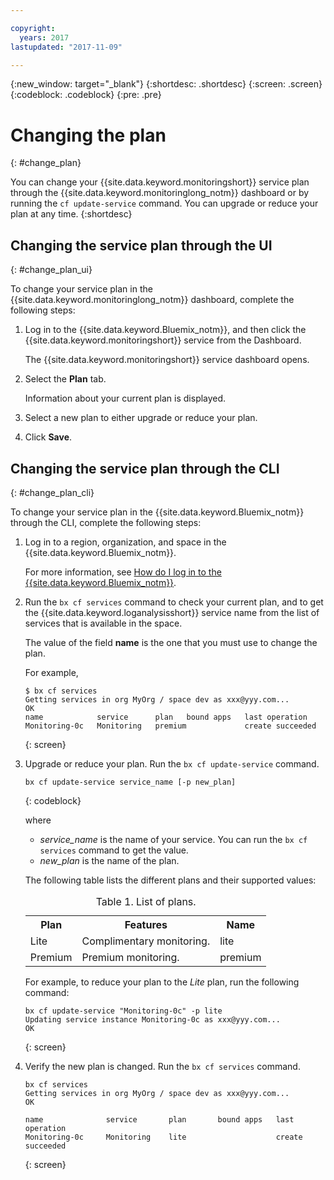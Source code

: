 ```yaml
---

copyright:
  years: 2017
lastupdated: "2017-11-09"

---
```


{:new_window: target="_blank"}
{:shortdesc: .shortdesc}
{:screen: .screen}
{:codeblock: .codeblock}
{:pre: .pre}


# Changing the plan
{: #change_plan}

You can change your {{site.data.keyword.monitoringshort}} service plan through the {{site.data.keyword.monitoringlong_notm}} dashboard or by running the `cf update-service` command. You can upgrade or reduce your plan at any time.
{:shortdesc}

## Changing the service plan through the UI
{: #change_plan_ui}

To change your service plan in the {{site.data.keyword.monitoringlong_notm}} dashboard, complete the following steps:

1. Log in to the {{site.data.keyword.Bluemix_notm}}, and then click the {{site.data.keyword.monitoringshort}} service from the Dashboard. 

    The {{site.data.keyword.monitoringshort}} service dashboard opens.
    
2. Select the **Plan** tab.

    Information about your current plan is displayed.
	
3. Select a new plan to either upgrade or reduce your plan. 

4. Click **Save**.



## Changing the service plan through the CLI
{: #change_plan_cli}

To change your service plan in the {{site.data.keyword.Bluemix_notm}} through the CLI, complete the following steps:

1. Log in to a region, organization, and space in the {{site.data.keyword.Bluemix_notm}}. 

    For more information, see [How do I log in to the {{site.data.keyword.Bluemix_notm}}](/docs/services/cloud-monitoring/qa/cli_qa.html#login).
	
2. Run the `bx cf services` command to check your current plan, and to get the {{site.data.keyword.loganalysisshort}} service name from the list of services that is available in the space. 

    The value of the field **name** is the one that you must use to change the plan. 

    For example,
	
	```
	$ bx cf services
	Getting services in org MyOrg / space dev as xxx@yyy.com...
	OK
	name            service      plan   bound apps   last operation
	Monitoring-0c   Monitoring   premium             create succeeded
    ```
	{: screen}
    
3. Upgrade or reduce your plan. Run the `bx cf update-service` command.
    
	```
	bx cf update-service service_name [-p new_plan]
	```
	{: codeblock}
	
	where 
	
	* *service_name* is the name of your service. You can run the `bx cf services` command to get the value.
	* *new_plan* is the name of the plan.
	
	The following table lists the different plans and their supported values:
	
	<table>
	  <caption>Table 1. List of plans.</caption>
	  <tr>
	    <th>Plan</th>
		<th>Features</th>
	    <th>Name</th>
	  </tr>
	  <tr>
	    <td>Lite</td>
	    <td>Complimentary monitoring.</td>
		<td>lite</td>
	  </tr>
	  <tr>
	    <td>Premium</td>
	    <td>Premium monitoring.</td>
		<td>premium</td>
	  </tr>
	</table>
	
	For example, to reduce your plan to the *Lite* plan, run the following command:
	
	```
	bx cf update-service "Monitoring-0c" -p lite
    Updating service instance Monitoring-0c as xxx@yyy.com...
    OK
	```
	{: screen}

4. Verify the new plan is changed. Run the `bx cf services` command.

    ```
	bx cf services
    Getting services in org MyOrg / space dev as xxx@yyy.com...
    OK

    name              service       plan       bound apps   last operation
    Monitoring-0c     Monitoring    lite                    create succeeded
	```
	{: screen}





